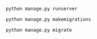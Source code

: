 ```
python manage.py runserver
```

```
python manage.py makemigrations
```

```
python manage.py migrate
```
